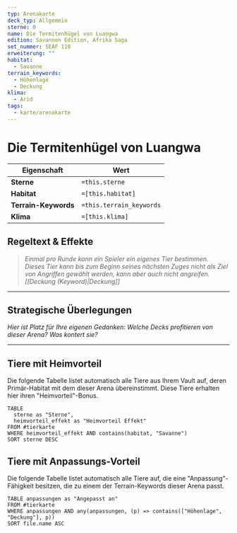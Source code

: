 ```yaml
---
typ: Arenakarte
deck_typ: Allgemein
sterne: 0
name: Die Termitenhügel von Luangwa
edition: Savannen Edition, Afrika Saga
set_nummer: SEAF 110
erweiterung: ""
habitat:
  - Savanne
terrain_keywords:
  - Höhenlage
  - Deckung
klima:
  - Arid
tags:
  - karte/arenakarte
---
```


# Die Termitenhügel von Luangwa

| Eigenschaft | Wert |
|---|---|
| **Sterne** | `=this.sterne` |
| **Habitat** | `=[this.habitat]` |
| **Terrain-Keywords** | `=this.terrain_keywords` |
| **Klima** | `=[this.klima]` |

## Regeltext & Effekte

> *Einmal pro Runde kann ein Spieler ein eigenes Tier bestimmen. Dieses Tier kann bis zum Beginn seines nächsten Zuges nicht als Ziel von Angriffen gewählt werden, kann aber auch nicht angreifen. [[Deckung (Keyword)|Deckung]]*

---
## Strategische Überlegungen

*Hier ist Platz für Ihre eigenen Gedanken: Welche Decks profitieren von dieser Arena? Was kontert sie?*

---
## Tiere mit Heimvorteil

Die folgende Tabelle listet automatisch alle Tiere aus Ihrem Vault auf, deren Primär-Habitat mit dem dieser Arena übereinstimmt. Diese Tiere erhalten hier ihren "Heimvorteil"-Bonus.

```dataview
TABLE
  sterne as "Sterne",
  heimvorteil_effekt as "Heimvorteil Effekt"
FROM #tierkarte
WHERE heimvorteil_effekt AND contains(habitat, "Savanne")
SORT sterne DESC
```

## Tiere mit Anpassungs-Vorteil

Die folgende Tabelle listet automatisch alle Tiere auf, die eine "Anpassung"-Fähigkeit besitzen, die zu einem der Terrain-Keywords dieser Arena passt.

``` dataview
TABLE anpassungen as "Angepasst an"
FROM #tierkarte
WHERE anpassungen AND any(anpassungen, (p) => contains(["Höhenlage", "Deckung"], p))
SORT file.name ASC

